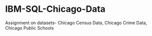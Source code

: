 # IBM-SQL-Chicago-Data
Assignment on datasets- Chicago Census Data, Chicago Crime Data, Chicago Public Schools
